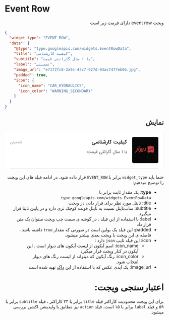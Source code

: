 # Event Row

<div dir="rtl"> 
ویجت event row دارای فرمت زیر است
</div>

```json
{
  "widget_type": "EVENT_ROW",
  "data": {
    "@type": "type.googleapis.com/widgets.EventRowData",
    "title": "کیفیت کارشناسی",
    "subtitle": "با ۱ سال گارانتی قیمت",
    "label": "تضمینی",
    "image_url": "e7172fc8-2a9c-43c7-927d-93ac7477eb06.jpg",
    "padded": true,
    "icon": {
      "icon_name": "CAR_HYDRAULICS",
      "icon_color": "WARNING_SECONDARY"
    }
  }
}

```
<div dir="rtl">

##  نمایش
![ScreenShot](doc-images/event_row.png)

حتما باید `widget_type` برابر با `EVENT_ROW` قرار داده شود.
در ادامه فیلد های این ویجت را توضیح میدهیم:
- **type**: یک مقدار ثابت برابر با `type.googleapis.com/widgets.EventRowData`
- title: تایتل مورد نظر برای قرار دادن در ویجت
- subtitle: ساب‌تایتل نسبت به تایتل فونت کوچک تری دارد و در پایین تایتا قرار میگیرد
- label: با استفاده از این فیلد ، در گوشه ی سمت چپ ویجت میتوان یک متن قرار داد
- padded: این فیلد یک بولین است در صورتی که مقدار `true` داشته باشد ، فاصله ی این ویجت با ویجت بعدی بیشتر میشود.
- icon: این فیلد تایپ `json` دارد : 
  - icon_name: اسم آیکون از لیست آیکون های دیوار است . این آیکون در کنار ویجت قرار میگیرد
  - icon_color: رنگ آیکون که میتواند از لیست رنگ های دیوار اننخاب شود.
- image_url: یک ایدی عکس که با استفاده از این [داک](./image.md) تهیه شده است
# اعتبارسنجی ویجت:
برای این ویجت محدودیت کاراکتر فیلد `title` برابر با ۲۴ کاراکتر ، فیلد `subtitle` برابر با ۵۹ و فیلد `label` برابر با ۱۵ است.
فیلد `action` نیز مطابق با ولیدیشن اکشن بررسی میشود.

</div>
